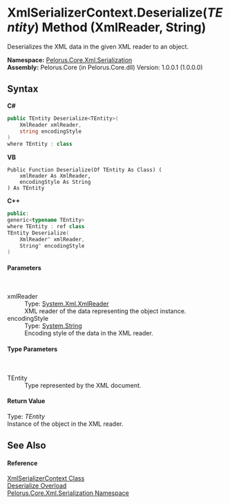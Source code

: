 # XmlSerializerContext.Deserialize(*TEntity*) Method (XmlReader, String)
 

Deserializes the XML data in the given XML reader to an object.

**Namespace:**&nbsp;<a href="9052B9D6">Pelorus.Core.Xml.Serialization</a><br />**Assembly:**&nbsp;Pelorus.Core (in Pelorus.Core.dll) Version: 1.0.0.1 (1.0.0.0)

## Syntax

**C#**<br />
``` C#
public TEntity Deserialize<TEntity>(
	XmlReader xmlReader,
	string encodingStyle
)
where TEntity : class

```

**VB**<br />
``` VB
Public Function Deserialize(Of TEntity As Class) ( 
	xmlReader As XmlReader,
	encodingStyle As String
) As TEntity
```

**C++**<br />
``` C++
public:
generic<typename TEntity>
where TEntity : ref class
TEntity Deserialize(
	XmlReader^ xmlReader, 
	String^ encodingStyle
)
```


#### Parameters
&nbsp;<dl><dt>xmlReader</dt><dd>Type: <a href="http://msdn2.microsoft.com/en-us/library/b8a5e1s5" target="_blank">System.Xml.XmlReader</a><br />XML reader of the data representing the object instance.</dd><dt>encodingStyle</dt><dd>Type: <a href="http://msdn2.microsoft.com/en-us/library/s1wwdcbf" target="_blank">System.String</a><br />Encoding style of the data in the XML reader.</dd></dl>

#### Type Parameters
&nbsp;<dl><dt>TEntity</dt><dd>Type represented by the XML document.</dd></dl>

#### Return Value
Type: *TEntity*<br />Instance of the object in the XML reader.

## See Also


#### Reference
<a href="859B939D">XmlSerializerContext Class</a><br /><a href="D63FA1E1">Deserialize Overload</a><br /><a href="9052B9D6">Pelorus.Core.Xml.Serialization Namespace</a><br />